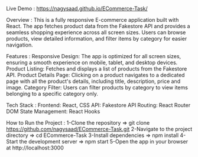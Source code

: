 Live Demo : https://nagysaad.github.io/ECommerce-Task/

Overview :
This is a fully responsive E-commerce application built with React. The app fetches product data from the Fakestore API and provides a seamless shopping experience across all screen sizes. Users can browse products, view detailed information, and filter items by category for easier navigation.

Features :
Responsive Design: The app is optimized for all screen sizes, ensuring a smooth experience on mobile, tablet, and desktop devices.
Product Listing: Fetches and displays a list of products from the Fakestore API.
Product Details Page: Clicking on a product navigates to a dedicated page with all the product's details, including title, description, price and image.
Category Filter: Users can filter products by category to view items belonging to a specific category only.

Tech Stack :
Frontend: React, CSS
API: Fakestore API
Routing: React Router DOM
State Management: React Hooks

How to Run the Project :
1-Clone the repository => git clone https://github.com/nagysaad/ECommerce-Task.git
2-Navigate to the project directory => cd ECommerce-Task
3-Install dependencies => npm install
4-Start the development server => npm start
5-Open the app in your browser at http://localhost:3000

